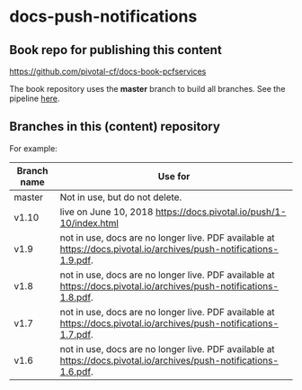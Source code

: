# docs-push-notifications

## Book repo for publishing this content

https://github.com/pivotal-cf/docs-book-pcfservices

The book repository uses the **master** branch to build all branches. See the pipeline [here](https://concourse.run.pivotal.io/teams/cf-docs/pipelines/cf-current?groups=pcfservices).

## Branches in this (content) repository

For example:

| Branch name     | Use for|
|-----------------| ------|
| master       | Not in use, but do not delete. |
| v1.10        | live on June 10, 2018 https://docs.pivotal.io/push/1-10/index.html | 
| v1.9         | not in use, docs are no longer live. PDF available at https://docs.pivotal.io/archives/push-notifications-1.9.pdf.|
| v1.8         | not in use, docs are no longer live. PDF available at https://docs.pivotal.io/archives/push-notifications-1.8.pdf.|
| v1.7         | not in use, docs are no longer live. PDF available at https://docs.pivotal.io/archives/push-notifications-1.7.pdf.|
| v1.6         | not in use, docs are no longer live. PDF available at https://docs.pivotal.io/archives/push-notifications-1.6.pdf. |
